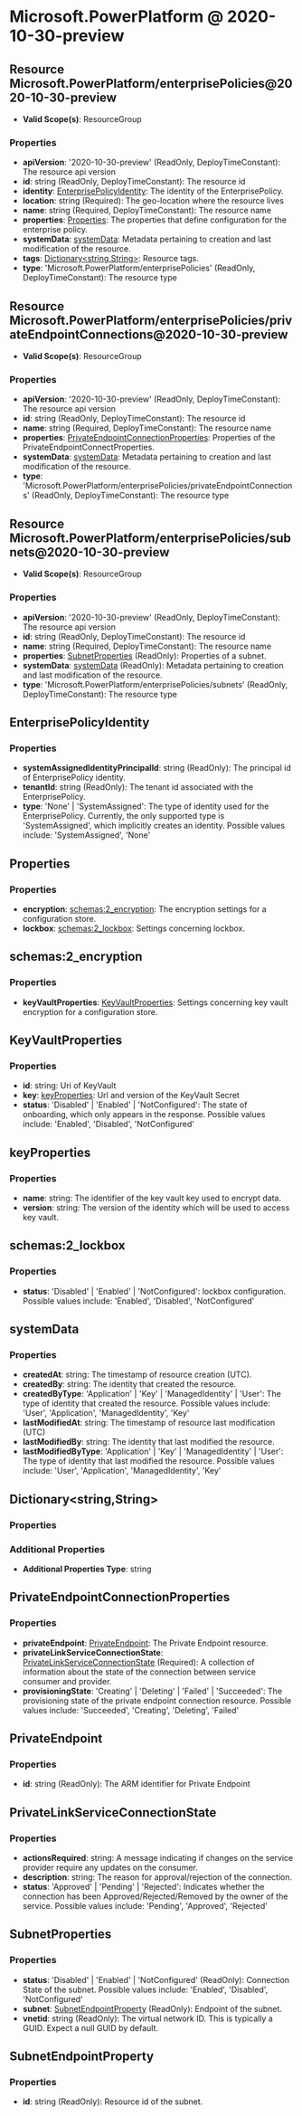 # Microsoft.PowerPlatform @ 2020-10-30-preview

## Resource Microsoft.PowerPlatform/enterprisePolicies@2020-10-30-preview
* **Valid Scope(s)**: ResourceGroup
### Properties
* **apiVersion**: '2020-10-30-preview' (ReadOnly, DeployTimeConstant): The resource api version
* **id**: string (ReadOnly, DeployTimeConstant): The resource id
* **identity**: [EnterprisePolicyIdentity](#enterprisepolicyidentity): The identity of the EnterprisePolicy.
* **location**: string (Required): The geo-location where the resource lives
* **name**: string (Required, DeployTimeConstant): The resource name
* **properties**: [Properties](#properties): The properties that define configuration for the enterprise policy.
* **systemData**: [systemData](#systemdata): Metadata pertaining to creation and last modification of the resource.
* **tags**: [Dictionary<string,String>](#dictionarystringstring): Resource tags.
* **type**: 'Microsoft.PowerPlatform/enterprisePolicies' (ReadOnly, DeployTimeConstant): The resource type

## Resource Microsoft.PowerPlatform/enterprisePolicies/privateEndpointConnections@2020-10-30-preview
* **Valid Scope(s)**: ResourceGroup
### Properties
* **apiVersion**: '2020-10-30-preview' (ReadOnly, DeployTimeConstant): The resource api version
* **id**: string (ReadOnly, DeployTimeConstant): The resource id
* **name**: string (Required, DeployTimeConstant): The resource name
* **properties**: [PrivateEndpointConnectionProperties](#privateendpointconnectionproperties): Properties of the PrivateEndpointConnectProperties.
* **systemData**: [systemData](#systemdata): Metadata pertaining to creation and last modification of the resource.
* **type**: 'Microsoft.PowerPlatform/enterprisePolicies/privateEndpointConnections' (ReadOnly, DeployTimeConstant): The resource type

## Resource Microsoft.PowerPlatform/enterprisePolicies/subnets@2020-10-30-preview
* **Valid Scope(s)**: ResourceGroup
### Properties
* **apiVersion**: '2020-10-30-preview' (ReadOnly, DeployTimeConstant): The resource api version
* **id**: string (ReadOnly, DeployTimeConstant): The resource id
* **name**: string (Required, DeployTimeConstant): The resource name
* **properties**: [SubnetProperties](#subnetproperties) (ReadOnly): Properties of a subnet.
* **systemData**: [systemData](#systemdata) (ReadOnly): Metadata pertaining to creation and last modification of the resource.
* **type**: 'Microsoft.PowerPlatform/enterprisePolicies/subnets' (ReadOnly, DeployTimeConstant): The resource type

## EnterprisePolicyIdentity
### Properties
* **systemAssignedIdentityPrincipalId**: string (ReadOnly): The principal id of EnterprisePolicy identity.
* **tenantId**: string (ReadOnly): The tenant id associated with the EnterprisePolicy.
* **type**: 'None' | 'SystemAssigned': The type of identity used for the EnterprisePolicy. Currently, the only supported type is 'SystemAssigned', which implicitly creates an identity. Possible values include: 'SystemAssigned', 'None'

## Properties
### Properties
* **encryption**: [schemas:2_encryption](#schemas2encryption): The encryption settings for a configuration store.
* **lockbox**: [schemas:2_lockbox](#schemas2lockbox): Settings concerning lockbox.

## schemas:2_encryption
### Properties
* **keyVaultProperties**: [KeyVaultProperties](#keyvaultproperties): Settings concerning key vault encryption for a configuration store.

## KeyVaultProperties
### Properties
* **id**: string: Uri of KeyVault
* **key**: [keyProperties](#keyproperties): Url and version of the KeyVault Secret
* **status**: 'Disabled' | 'Enabled' | 'NotConfigured': The state of onboarding, which only appears in the response. Possible values include: 'Enabled', 'Disabled', 'NotConfigured'

## keyProperties
### Properties
* **name**: string: The identifier of the key vault key used to encrypt data.
* **version**: string: The version of the identity which will be used to access key vault.

## schemas:2_lockbox
### Properties
* **status**: 'Disabled' | 'Enabled' | 'NotConfigured': lockbox configuration. Possible values include: 'Enabled', 'Disabled', 'NotConfigured'

## systemData
### Properties
* **createdAt**: string: The timestamp of resource creation (UTC).
* **createdBy**: string: The identity that created the resource.
* **createdByType**: 'Application' | 'Key' | 'ManagedIdentity' | 'User': The type of identity that created the resource. Possible values include: 'User', 'Application', 'ManagedIdentity', 'Key'
* **lastModifiedAt**: string: The timestamp of resource last modification (UTC)
* **lastModifiedBy**: string: The identity that last modified the resource.
* **lastModifiedByType**: 'Application' | 'Key' | 'ManagedIdentity' | 'User': The type of identity that last modified the resource. Possible values include: 'User', 'Application', 'ManagedIdentity', 'Key'

## Dictionary<string,String>
### Properties
### Additional Properties
* **Additional Properties Type**: string

## PrivateEndpointConnectionProperties
### Properties
* **privateEndpoint**: [PrivateEndpoint](#privateendpoint): The Private Endpoint resource.
* **privateLinkServiceConnectionState**: [PrivateLinkServiceConnectionState](#privatelinkserviceconnectionstate) (Required): A collection of information about the state of the connection between service consumer and provider.
* **provisioningState**: 'Creating' | 'Deleting' | 'Failed' | 'Succeeded': The provisioning state of the private endpoint connection resource. Possible values include: 'Succeeded', 'Creating', 'Deleting', 'Failed'

## PrivateEndpoint
### Properties
* **id**: string (ReadOnly): The ARM identifier for Private Endpoint

## PrivateLinkServiceConnectionState
### Properties
* **actionsRequired**: string: A message indicating if changes on the service provider require any updates on the consumer.
* **description**: string: The reason for approval/rejection of the connection.
* **status**: 'Approved' | 'Pending' | 'Rejected': Indicates whether the connection has been Approved/Rejected/Removed by the owner of the service. Possible values include: 'Pending', 'Approved', 'Rejected'

## SubnetProperties
### Properties
* **status**: 'Disabled' | 'Enabled' | 'NotConfigured' (ReadOnly): Connection State of the subnet. Possible values include: 'Enabled', 'Disabled', 'NotConfigured'
* **subnet**: [SubnetEndpointProperty](#subnetendpointproperty) (ReadOnly): Endpoint of the subnet.
* **vnetid**: string (ReadOnly): The virtual network ID. This is typically a GUID. Expect a null GUID by default.

## SubnetEndpointProperty
### Properties
* **id**: string (ReadOnly): Resource id of the subnet.

